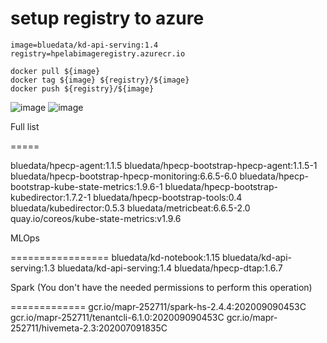 # setup registry to azure


```
image=bluedata/kd-api-serving:1.4
registry=hpelabimageregistry.azurecr.io

docker pull ${image}
docker tag ${image} ${registry}/${image}
docker push ${registry}/${image}
```
![image](https://user-images.githubusercontent.com/72959956/142351755-542ad51e-7c2e-4f5a-ada2-e50e0f4fcfa1.png)
![image](https://user-images.githubusercontent.com/72959956/142351794-05796971-ebaf-4d57-9d5f-f1137bf40d0d.png)


Full list

=====

bluedata/hpecp-agent:1.1.5
bluedata/hpecp-bootstrap-hpecp-agent:1.1.5-1
bluedata/hpecp-bootstrap-hpecp-monitoring:6.6.5-6.0
bluedata/hpecp-bootstrap-kube-state-metrics:1.9.6-1
bluedata/hpecp-bootstrap-kubedirector:1.7.2-1
bluedata/hpecp-bootstrap-tools:0.4
bluedata/kubedirector:0.5.3
bluedata/metricbeat:6.6.5-2.0
quay.io/coreos/kube-state-metrics:v1.9.6

MLOps

=================
bluedata/kd-notebook:1.15
bluedata/kd-api-serving:1.3
bluedata/kd-api-serving:1.4
bluedata/hpecp-dtap:1.6.7


Spark (You don't have the needed permissions to perform this operation)

=============
gcr.io/mapr-252711/spark-hs-2.4.4:202009090453C
gcr.io/mapr-252711/tenantcli-6.1.0:202009090453C
gcr.io/mapr-252711/hivemeta-2.3:202007091835C
